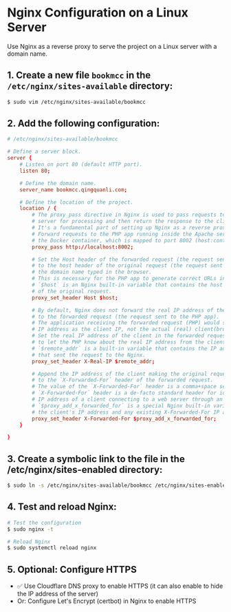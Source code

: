# Nginx Configuration on a Linux Server

Use Nginx as a reverse proxy to serve the project on a Linux server with a domain name.

## 1. Create a new file `bookmcc` in the `/etc/nginx/sites-available` directory:
```bash
$ sudo vim /etc/nginx/sites-available/bookmcc
```

## 2. Add the following configuration:
```conf
# /etc/nginx/sites-available/bookmcc

# Define a server block.
server {
    # Listen on port 80 (default HTTP port).
    listen 80;

    # Define the domain name.
    server_name bookmcc.qingquanli.com;

    # Define the location of the project.
    location / {
        # The proxy_pass directive in Nginx is used to pass requests to another
        # server for processing and then return the response to the client.
        # It's a fundamental part of setting up Nginx as a reverse proxy.
        # Forward requests to the PHP app running inside the Apache server inside
        # the Docker container, which is mapped to port 8002 (host:container).
        proxy_pass http://localhost:8002;

        # Set the Host header of the forwarded request (the request sent to the PHP app)
        # to the host header of the original request (the request sent to Nginx), which is
        # the domain name typed in the browser.
        # This is necessary for the PHP app to generate correct URLs in the response.
        # `$host` is an Nginx built-in variable that contains the host name (domain name)
        # of the original request.
        proxy_set_header Host $host;

        # By default, Nginx does not forward the real IP address of the client (browser)
        # to the forwarded request (the request sent to the PHP app).
        # The application receiving the forwarded request (PHP) would see/think the proxy(Nginx)'s
        # IP address as the client IP, not the actual (real) client(browser)'s IP address.
        # Set the real IP address of the client in the forwarded request
        # to let the PHP know about the real IP address from the client.
        # `$remote_addr` is a built-in variable that contains the IP address of the client
        # that sent the request to the Nginx.
        proxy_set_header X-Real-IP $remote_addr;

        # Append the IP address of the client making the original request
        # to the `X-Forwarded-For` header of the forwarded request.
        # The value of the `X-Forwarded-For` header is a comma+space separated list of IP addresses.
        # `X-Forwarded-For` header is a de-facto standard header for identifying the originating
        # IP address of a client connecting to a web server through an HTTP proxy or load balancer.
        # `$proxy_add_x_forwarded_for` is a special Nginx built-in variable that represents
        # the client's IP address and any existing X-Forwarded-For IP addresses from the request.
        proxy_set_header X-Forwarded-For $proxy_add_x_forwarded_for;
    }

}
```

## 3. Create a symbolic link to the file in the /etc/nginx/sites-enabled directory:

```bash
$ sudo ln -s /etc/nginx/sites-available/bookmcc /etc/nginx/sites-enabled/
```

## 4. Test and reload Nginx:

```bash
# Test the configuration
$ sudo nginx -t

# Reload Nginx
$ sudo systemctl reload nginx
```

## 5. Optional: Configure HTTPS

- ✅ Use Cloudflare DNS proxy to enable HTTPS (it can also enable to hide the IP address of the server)
- Or: Configure Let's Encrypt (certbot) in Nginx to enable HTTPS

